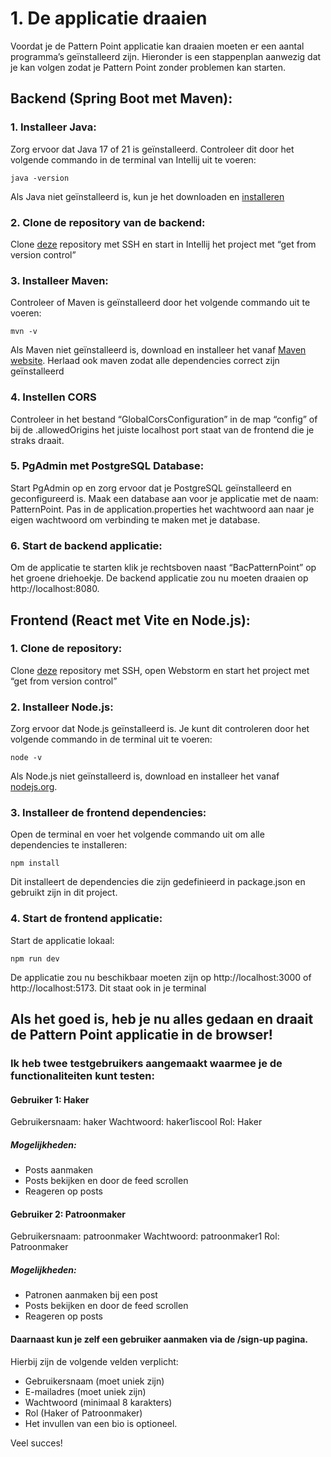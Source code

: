 # 1. De applicatie draaien

Voordat je de Pattern Point applicatie kan draaien moeten er een aantal programma’s geïnstalleerd zijn. Hieronder is een stappenplan aanwezig dat je kan volgen zodat je Pattern Point zonder problemen kan starten.

##  Backend (Spring Boot met Maven):

###    1. Installeer Java:

Zorg ervoor dat Java 17 of 21 is geïnstalleerd. Controleer dit door het volgende commando in de terminal van Intellij uit te voeren:


`java -version`

Als Java niet geïnstalleerd is, kun je het downloaden en [installeren](https://adoptium.net/en-GB/)

### 2. Clone de repository van de backend:

Clone [deze](https://github.com/BoMaassen/bac-pattern-point) repository met SSH en start in Intellij het project met “get from version control”

### 3. Installeer Maven:

Controleer of Maven is geïnstalleerd door het volgende commando uit te voeren:

`mvn -v`

Als Maven niet geïnstalleerd is, download en installeer het vanaf [Maven website](https://maven.apache.org/).
Herlaad ook maven zodat alle dependencies correct zijn geïnstalleerd

### 4. Instellen CORS

Controleer in het bestand “GlobalCorsConfiguration” in de map “config” of bij de .allowedOrigins het juiste localhost port staat van de frontend die je straks draait.

### 5. PgAdmin met PostgreSQL Database:

Start PgAdmin op en zorg ervoor dat je PostgreSQL geïnstalleerd en geconfigureerd is.
Maak een database aan voor je applicatie met de naam: PatternPoint.
Pas in de application.properties het wachtwoord aan naar je eigen wachtwoord om verbinding te maken met je database.

### 6. Start de backend applicatie:

Om de applicatie te starten klik je rechtsboven naast “BacPatternPoint” op het groene driehoekje. De backend applicatie zou nu moeten draaien op http://localhost:8080.

## Frontend (React met Vite en Node.js):

### 1. Clone de repository:

Clone [deze](https://github.com/BoMaassen/fro-pattern-point) repository met SSH, open Webstorm en start het project met “get from version control”

### 2. Installeer Node.js:

Zorg ervoor dat Node.js geïnstalleerd is. Je kunt dit controleren door het volgende commando in de terminal uit te voeren:

`node -v`

Als Node.js niet geïnstalleerd is, download en installeer het vanaf [nodejs.org](https://nodejs.org/en).

### 3. Installeer de frontend dependencies:

Open de terminal en voer het volgende commando uit om alle dependencies te installeren:

`npm install`

Dit installeert de dependencies die zijn gedefinieerd in package.json en gebruikt zijn in dit project.

### 4. Start de frontend applicatie:

Start de applicatie lokaal:

`npm run dev`

De applicatie zou nu beschikbaar moeten zijn op http://localhost:3000 of http://localhost:5173. Dit staat ook in je terminal

## Als het goed is, heb je nu alles gedaan en draait de Pattern Point applicatie in de browser!

### Ik heb twee testgebruikers aangemaakt waarmee je de functionaliteiten kunt testen:

#### Gebruiker 1: Haker

Gebruikersnaam: haker
Wachtwoord: haker1iscool
Rol: Haker

##### Mogelijkheden:

* Posts aanmaken
* Posts bekijken en door de feed scrollen
* Reageren op posts

#### Gebruiker 2: Patroonmaker

Gebruikersnaam: patroonmaker
Wachtwoord: patroonmaker1
Rol: Patroonmaker

##### Mogelijkheden:

* Patronen aanmaken bij een post
* Posts bekijken en door de feed scrollen
* Reageren op posts

#### Daarnaast kun je zelf een gebruiker aanmaken via de /sign-up pagina.

Hierbij zijn de volgende velden verplicht:
* Gebruikersnaam (moet uniek zijn)
* E-mailadres (moet uniek zijn)
* Wachtwoord (minimaal 8 karakters)
* Rol (Haker of Patroonmaker)
* Het invullen van een bio is optioneel.

Veel succes!
